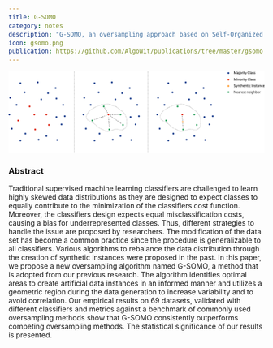 ```yaml
---
title: G-SOMO
category: notes
description: "G-SOMO, an oversampling approach based on Self-Organized Maps and Geometric SMOTE."
icon: gsomo.png
publication: https://github.com/AlgoWit/publications/tree/master/gsomo 
---
```




<img src="/assets/images/publications/gsomo.png" class="img-fluid" alt="G-SOMO">



### Abstract

Traditional supervised machine learning classifiers are challenged to learn highly skewed data distributions as they are designed to expect classes to equally contribute to the minimization of the classifiers cost function. Moreover, the classifiers design expects equal misclassification costs, causing a bias for underrepresented classes. Thus, different strategies to handle the issue are proposed by researchers. The modification of the data set has become a common practice since the procedure is generalizable to all classifiers. Various algorithms to rebalance the data distribution through the creation of synthetic instances were proposed in the past. In this paper, we propose a new oversampling algorithm named G-SOMO, a method that is adopted from our previous research. The algorithm identifies optimal areas to create artificial data instances in an informed manner and utilizes a geometric region during the data generation to increase variability and to avoid correlation. Our empirical results on 69 datasets, validated with different classifiers and metrics against a benchmark of commonly used oversampling methods show that G-SOMO consistently outperforms competing oversampling methods. The statistical significance of our results is presented.





